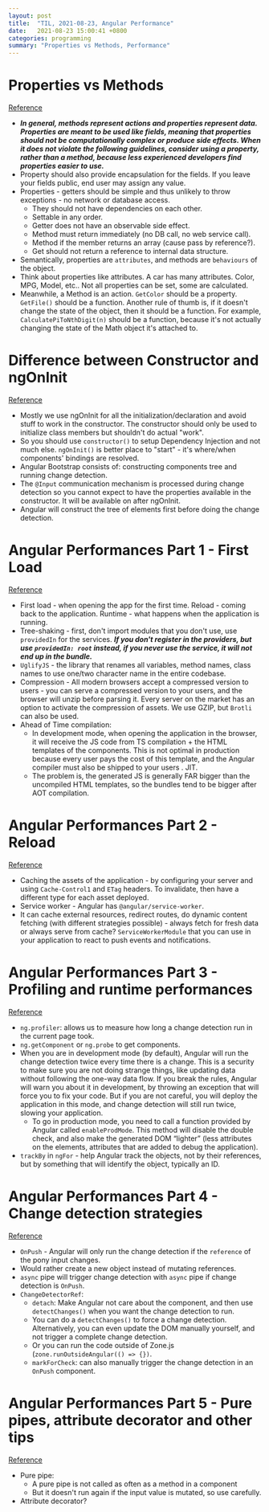 ```yaml
---
layout: post
title:  "TIL, 2021-08-23, Angular Performance"
date:   2021-08-23 15:00:41 +0800
categories: programming
summary: "Properties vs Methods, Performance"
---
```


# Properties vs Methods
[Reference](https://stackoverflow.com/questions/601621/properties-vs-methods)

- ***In general, methods represent actions and properties represent data. Properties are meant to be used like fields, meaning that properties should not be computationally complex or produce side effects. When it does not violate the following guidelines, consider using a property, rather than a method, because less experienced developers find properties easier to use.***
- Property should also provide encapsulation for the fields. If you leave your fields public, end user may assign any value.
- Properties - getters should be simple and thus unlikely to throw exceptions - no network or database access.
  - They should not have dependencies on each other.
  - Settable in any order.
  - Getter does not have an observable side effect.
  - Method must return immediately (no DB call, no web service call).
  - Method if the member returns an array (cause pass by reference?).
  - Get should not return a reference to internal data structure.
- Semantically, properties are `attributes`, and methods are `behaviours` of the object.
- Think about properties like attributes. A car has many attributes. Color, MPG, Model, etc.. Not all properties can be set, some are calculated.
- Meanwhile, a Method is an action. `GetColor` should be a property. `GetFile()` should be a function. Another rule of thumb is, if it doesn't change the state of the object, then it should be a function. For example, `CalculatePiToNthDigit(n)` should be a function, because it's not actually changing the state of the Math object it's attached to.

# Difference between Constructor and ngOnInit
[Reference](https://stackoverflow.com/questions/35763730/difference-between-constructor-and-ngoninit)

- Mostly we use ngOnInit for all the initialization/declaration and avoid stuff to work in the constructor. The constructor should only be used to initialize class members but shouldn't do actual "work".
- So you should use `constructor()` to setup Dependency Injection and not much else. `ngOnInit()` is better place to "start" - it's where/when components' bindings are resolved.
- Angular Bootstrap consists of: constructing components tree and running change detection.
- The `@Input` communication mechanism is processed during change detection so you cannot expect to have the properties available in the constructor. It will be available on after ngOnInit.
- Angular will construct the tree of elements first before doing the change detection.

# Angular Performances Part 1 - First Load
[Reference](https://blog.ninja-squad.com/2018/09/06/angular-performances-part-1/)

- First load - when opening the app for the first time. Reload - coming back to the application. Runtime - what happens when the application is running.
- Tree-shaking - first, don't import modules that you don't use, use `providedIn` for the services. ***If you don't register in the providers, but use `providedIn: root` instead, if you never use the service, it will not end up in the bundle.***
- `UglifyJS` - the library that renames all variables, method names, class names to use one/two character name in the entire codebase.
- Compression - All modern browsers accept a compressed version to users - you can serve a compressed version to your users, and the browser will unzip before parsing it. Every server on the market has an option to activate the compression of assets. We use GZIP, but `Brotli` can also be used.
- Ahead of Time compilation:
  - In development mode, when opening the application in the browser, it will receive the JS code from TS compilation + the HTML templates of the components. This is not optimal in production because every user pays the cost of this template, and the Angular compiler must also be shipped to your users . JIT.
  - The problem is, the generated JS is generally FAR bigger than the uncompiled HTML templates, so the bundles tend to be bigger after AOT compilation.

# Angular Performances Part 2 - Reload
[Reference](https://blog.ninja-squad.com/2018/09/13/angular-performances-part-2/)

- Caching the assets of the application - by configuring your server and using `Cache-Control1` and `ETag` headers. To invalidate, then have a different type for each asset deployed.
- Service worker - Angular has `@angular/service-worker`.
- It can cache external resources, redirect routes, do dynamic content fetching (with different strategies possible) - always fetch for fresh data or always serve from cache? `ServiceWorkerModule` that you can use in your application to react to push events and notifications.

# Angular Performances Part 3 - Profiling and runtime performances
[Reference](https://blog.ninja-squad.com/2018/09/20/angular-performances-part-3/)

- `ng.profiler`: allows us to measure how long a change detection run in the current page took.
- `ng.getComponent` or `ng.probe` to get components.
- When you are in development mode (by default), Angular will run the change detection twice every time there is a change. This is a security to make sure you are not doing strange things, like updating data without following the one-way data flow. If you break the rules, Angular will warn you about it in development, by throwing an exception that will force you to fix your code. But if you are not careful, you will deploy the application in this mode, and change detection will still run twice, slowing your application.
  - To go in production mode, you need to call a function provided by Angular called `enableProdMode`. This method will disable the double check, and also make the generated DOM “lighter” (less attributes on the elements, attributes that are added to debug the application).
- `trackBy` in `ngFor` - help Angular track the objects, not by their references, but by something that will identify the object, typically an ID.

# Angular Performances Part 4 - Change detection strategies
[Reference](https://blog.ninja-squad.com/2018/09/27/angular-performances-part-4/)

- `OnPush` - Angular will only run the change detection if the `reference` of the pony input changes.
- Would rather create a new object instead of mutating references.
- `async` pipe will trigger change detection with `async` pipe if change detection is `OnPush`.
- `ChangeDetectorRef`:
  - `detach`: Make Angular not care about the component, and then use `detectChanges()` when you want the change detection to run.
  - You can do a `detectChanges()` to force a change detection. Alternatively, you can even update the DOM manually yourself, and not trigger a complete change detection.
  - Or you can run the code outside of Zone.js (`zone.runOutsideAngular(() => {})`.
  - `markForCheck`: can also manually trigger the change detection in an `OnPush` component.

# Angular Performances Part 5 - Pure pipes, attribute decorator and other tips
[Reference](https://blog.ninja-squad.com/2018/10/04/angular-performances-part-5/)

- Pure pipe:
  - A pure pipe is not called as often as a method in a component
  - But it doesn't run again if the input value is mutated, so use carefully.
- Attribute decorator?







